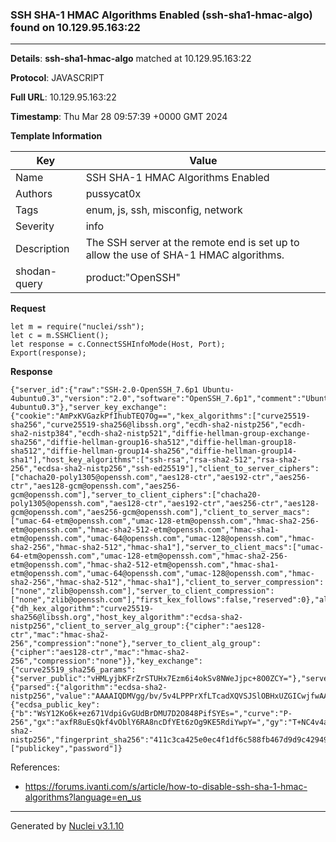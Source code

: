 ### SSH SHA-1 HMAC Algorithms Enabled (ssh-sha1-hmac-algo) found on 10.129.95.163:22

----
**Details**: **ssh-sha1-hmac-algo** matched at 10.129.95.163:22

**Protocol**: JAVASCRIPT

**Full URL**: 10.129.95.163:22

**Timestamp**: Thu Mar 28 09:57:39 +0000 GMT 2024

**Template Information**

| Key | Value |
| --- | --- |
| Name | SSH SHA-1 HMAC Algorithms Enabled |
| Authors | pussycat0x |
| Tags | enum, js, ssh, misconfig, network |
| Severity | info |
| Description | The SSH server at the remote end is set up to allow the use of SHA-1 HMAC algorithms.<br> |
| shodan-query | product:"OpenSSH" |

**Request**
```http
let m = require("nuclei/ssh");
let c = m.SSHClient();
let response = c.ConnectSSHInfoMode(Host, Port);
Export(response);
```

**Response**
```http
{"server_id":{"raw":"SSH-2.0-OpenSSH_7.6p1 Ubuntu-4ubuntu0.3","version":"2.0","software":"OpenSSH_7.6p1","comment":"Ubuntu-4ubuntu0.3"},"server_key_exchange":{"cookie":"AmPxKVGazkPfIhubTEQ7Og==","kex_algorithms":["curve25519-sha256","curve25519-sha256@libssh.org","ecdh-sha2-nistp256","ecdh-sha2-nistp384","ecdh-sha2-nistp521","diffie-hellman-group-exchange-sha256","diffie-hellman-group16-sha512","diffie-hellman-group18-sha512","diffie-hellman-group14-sha256","diffie-hellman-group14-sha1"],"host_key_algorithms":["ssh-rsa","rsa-sha2-512","rsa-sha2-256","ecdsa-sha2-nistp256","ssh-ed25519"],"client_to_server_ciphers":["chacha20-poly1305@openssh.com","aes128-ctr","aes192-ctr","aes256-ctr","aes128-gcm@openssh.com","aes256-gcm@openssh.com"],"server_to_client_ciphers":["chacha20-poly1305@openssh.com","aes128-ctr","aes192-ctr","aes256-ctr","aes128-gcm@openssh.com","aes256-gcm@openssh.com"],"client_to_server_macs":["umac-64-etm@openssh.com","umac-128-etm@openssh.com","hmac-sha2-256-etm@openssh.com","hmac-sha2-512-etm@openssh.com","hmac-sha1-etm@openssh.com","umac-64@openssh.com","umac-128@openssh.com","hmac-sha2-256","hmac-sha2-512","hmac-sha1"],"server_to_client_macs":["umac-64-etm@openssh.com","umac-128-etm@openssh.com","hmac-sha2-256-etm@openssh.com","hmac-sha2-512-etm@openssh.com","hmac-sha1-etm@openssh.com","umac-64@openssh.com","umac-128@openssh.com","hmac-sha2-256","hmac-sha2-512","hmac-sha1"],"client_to_server_compression":["none","zlib@openssh.com"],"server_to_client_compression":["none","zlib@openssh.com"],"first_kex_follows":false,"reserved":0},"algorithm_selection":{"dh_kex_algorithm":"curve25519-sha256@libssh.org","host_key_algorithm":"ecdsa-sha2-nistp256","client_to_server_alg_group":{"cipher":"aes128-ctr","mac":"hmac-sha2-256","compression":"none"},"server_to_client_alg_group":{"cipher":"aes128-ctr","mac":"hmac-sha2-256","compression":"none"}},"key_exchange":{"curve25519_sha256_params":{"server_public":"vHMLyjbKFrZrSTUHx7Ezm6i4okSv8NWeJjpc+8O0ZCY="},"server_signature":{"parsed":{"algorithm":"ecdsa-sha2-nistp256","value":"AAAAIQDMVgg/bv/5v4LPPPrXfLTcadXQVSJSlOBHxUZGICwjfwAAACEA5xv3UtWVEBXE4vaXGdRXe/D4XlGd0eh9WP0XnfYdFGY="},"raw":"AAAAE2VjZHNhLXNoYTItbmlzdHAyNTYAAABKAAAAIQDMVgg/bv/5v4LPPPrXfLTcadXQVSJSlOBHxUZGICwjfwAAACEA5xv3UtWVEBXE4vaXGdRXe/D4XlGd0eh9WP0XnfYdFGY=","h":"lsDI9nlii27IFGzGJPE8Ji/pfgO7MtJQqJTzyF5xq64="},"server_host_key":{"ecdsa_public_key":{"b":"WsY12Ko6k+ez671VdpiGvGUdBrDMU7D2O848PifSYEs=","curve":"P-256","gx":"axfR8uEsQkf4vOblY6RA8ncDfYEt6zOg9KE5RdiYwpY=","gy":"T+NC4v4af5uO5+tKfA+eFivOM1drMV7Oy7ZAaDe/UfU=","length":256,"n":"/////wAAAAD//////////7zm+q2nF56E87nKwvxjJVE=","p":"/////wAAAAEAAAAAAAAAAAAAAAD///////////////8=","x":"0oCbqlr3ioceTQO5IhqumwloKTa9R9mSBaStc94iisw=","y":"jT/DyTCfsM2ViRnU9YSnrVj/c3OQ1vyW8eMxiRDoOB8="},"raw":"AAAAE2VjZHNhLXNoYTItbmlzdHAyNTYAAAAIbmlzdHAyNTYAAABBBNKAm6pa94qHHk0DuSIarpsJaCk2vUfZkgWkrXPeIorMjT/DyTCfsM2ViRnU9YSnrVj/c3OQ1vyW8eMxiRDoOB8=","algorithm":"ecdsa-sha2-nistp256","fingerprint_sha256":"411c3ca425e0ec4f1df6c588fb467d9d9c429498aaf7f780793ffdc147e84109"}},"userauth":["publickey","password"]}
```

References: 
- https://forums.ivanti.com/s/article/how-to-disable-ssh-sha-1-hmac-algorithms?language=en_us

----

Generated by [Nuclei v3.1.10](https://github.com/projectdiscovery/nuclei)